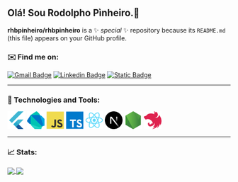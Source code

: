 ## Olá! Sou Rodolpho Pìnheiro.👋


**rhbpinheiro/rhbpinheiro** is a ✨ _special_ ✨ repository because its `README.md` (this file) appears on your GitHub profile.
### ✉️ Find me on: 

[![Gmail Badge](https://img.shields.io/badge/-Gmail-%23333?style=for-the-badge&logo=gmail&logoColor=red&link=mailto:rhbpinheiro30@gmail.com)](mailto:rhbpinheiro30@gmail.com)
[![Linkedin Badge](https://img.shields.io/badge/-Linkedin-blue?style=for-the-badge&logo=Linkedin&logoColor=white&link=https://www.linkedin.com/in/rodolphopinheiro/)](https://www.linkedin.com/in/rodolphopinheiro/)
[![Static Badge](https://img.shields.io/badge/https%3A%2F%2Fportfolio-rodolpho.vercel.app%2F)](portfolio-rodolpho.vercel.app)

<hr>

### 🧰 Technologies and Tools:

<p>
<img src="https://raw.githubusercontent.com/devicons/devicon/master/icons/flutter/flutter-original.svg" alt="flutter" width="40" height="40"/>
<img src="https://raw.githubusercontent.com/devicons/devicon/master/icons/dart/dart-original.svg" alt="dart" width="40" height="40"/>  
<img src="https://raw.githubusercontent.com/devicons/devicon/master/icons/javascript/javascript-original.svg" alt="javascript" width="40" height="40"/>
<img src="https://raw.githubusercontent.com/devicons/devicon/master/icons/typescript/typescript-original.svg" alt="typescript" width="40" height="40"/>
<img src="https://raw.githubusercontent.com/devicons/devicon/master/icons/react/react-original.svg" alt="react" width="40" height="40"/>
<img src="https://raw.githubusercontent.com/devicons/devicon/master/icons/nextjs/nextjs-original.svg" alt="nextjs" width="40" height="40"/>
<img src="https://raw.githubusercontent.com/devicons/devicon/master/icons/nodejs/nodejs-original.svg" alt="nodejs" width="40" height="40"/>
<img src="https://raw.githubusercontent.com/devicons/devicon/master/icons/nestjs/nestjs-original.svg" alt="nestjs" width="40" height="40"/>
</p>

<hr/>

### 📈 Stats:

<div aling="left">
  <a href="https://github.com/rhbpinheiro">
    <img height=200 align="center" src="https://github-readme-stats.vercel.app/api/top-langs?username=rhbpinheiro&layout=compact&langs_count=8&show_icons=true&theme=tokyonight&locale=en&card_width=320" />
  </a>
  <a href="https://github.com/rhbpinheiro">
    <img height=200 align="center" src="https://github-readme-stats.vercel.app/api?username=rhbpinheiro&show_icons=true&theme=tokyonight" />
  </a>  
</div>


